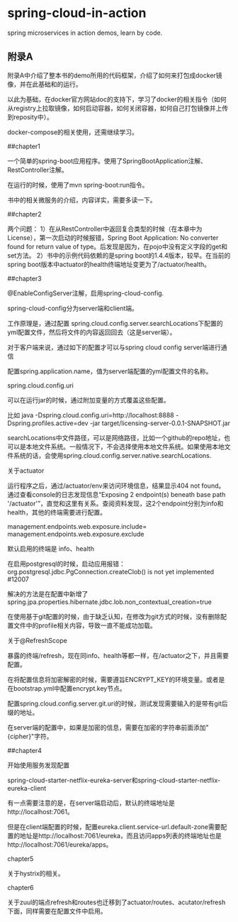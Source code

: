 # spring-cloud-in-action
spring microservices in action demos,  learn by code.


## 附录A

附录A中介绍了整本书的demo所用的代码框架，介绍了如何来打包成docker镜像，并在此基础和的运行。

以此为基础，在docker官方网站doc的支持下，学习了docker的相关指令（如何从registry上拉取镜像，如何启动容器，如何关闭容器，如何自己打包镜像并上传到reposity中）。

docker-compose的相关使用，还需继续学习。

##chapter1

一个简单的spring-boot应用程序。使用了SpringBootApplication注解、RestController注解。

在运行的时候，使用了mvn spring-boot:run指令。

书中的相关微服务的介绍，内容详实，需要多读一下。

##chapter2

两个问题：
1）在从RestController中返回复合类型的时候（在本章中为License），第一次启动的时候报错，Spring Boot Application: No converter found for return value of type。后发现是因为，在pojo中没有定义字段的get和set方法。
2）书中的示例代码依赖的是spring boot的1.4.4版本，较早。在当前的spring boot版本中actuator的health终端地址变更为了/actuator/health。

##chapter3

@EnableConfigServer注解，启用spring-cloud-config.

spring-cloud-config分为server端和client端。

工作原理是，通过配置 spring.cloud.config.server.searchLocations下配置的yml配置文件，然后将文件的内容返回回去（这是server端）。

对于客户端来说，通过如下的配置才可以与spring cloud config server端进行通信

配置spring.application.name，值为server端配置的yml配置文件的名称。

spring.cloud.config.uri

可以在运行jar的时候，通过附加变量的方式覆盖这些配置。

比如 java -Dspring.cloud.config.uri=http://localhost:8888 -Dspring.profiles.active=dev -jar target/licensing-server-0.0.1-SNAPSHOT.jar

searchLocations中文件路径，可以是网络路径，比如一个github的repo地址，也可以是本地文件系统。一般情况下，不会选择使用本地文件系统。如果使用本地文件系统的话，会使用spring.cloud.config.server.native.searchLocations.

关于actuator

运行程序之后，通过/actuator/env来访问环境信息，结果显示404 not found。通过查看console的日志发现信息“Exposing 2 endpoint(s) beneath base path '/actuator'”，直觉和这里有关系。查阅资料发现，这2个endpoint分别为info和health，其他的终端需要进行配置。

management.endpoints.web.exposure.include=
management.endpoints.web.exposure.exclude

默认启用的终端是 info、health

在启用postgresql的时候，启动应用报错：org.postgresql.jdbc.PgConnection.createClob() is not yet implemented #12007

解决的方法是在配置中新增了spring.jpa.properties.hibernate.jdbc.lob.non_contextual_creation=true

在使用基于git配置的时候，由于缺乏认知，在修改为git方式的时候，没有删除配置文件中的profile相关内容，导致一直不能成功加载。

关于@RefreshScope

暴露的终端/refresh，现在同info、health等都一样，在/actuator之下，并且需要配置。

在将配置信息将加密解密的时候，需要遵旨ENCRYPT_KEY的环境变量。或者是在bootstrap.yml中配置encrypt.key节点。

配置spring.cloud.config.server.git.uri的时候，测试发现需要输入的是带有git后缀的地址。

在server端的配置中，如果是加密的信息，需要在加密的字符串前面添加"{cipher}"字符。

##chapter4

开始使用服务发现配置 

spring-cloud-starter-netflix-eureka-server和spring-cloud-starter-netflix-eureka-client

有一点需要注意的是，在server端启动后，默认的终端地址是 http://localhost:7061。

但是在client端配置的时候，配置eureka.client.service-url.default-zone需要配置的地址是http://localhost:7061/eureka，而且访问apps列表的终端地址也是http://localhost:7061/eureka/apps。

chapter5

关于hystrix的相关。


chapter6

关于zuul的端点refresh和routes也迁移到了actuator/routes、acutator/refresh下面，同样需要在配置文件中启用。